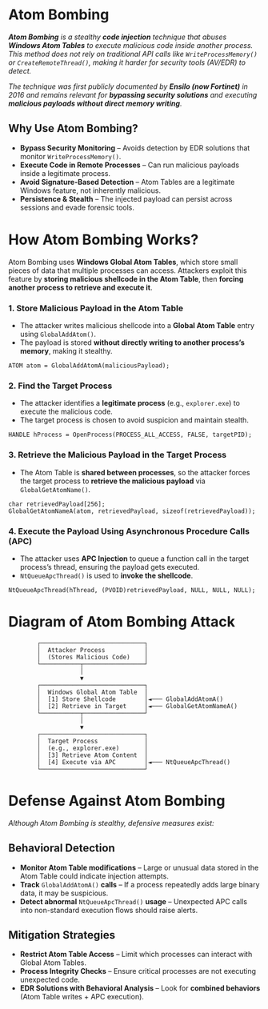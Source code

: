 # Atom Bombing
***Atom Bombing** is a stealthy **code injection** technique that abuses **Windows Atom Tables** to execute malicious code inside another process.
This method does not rely on traditional API calls like ```WriteProcessMemory()``` or ```CreateRemoteThread()```, making it harder for security tools (AV/EDR) to detect.*

*The technique was first publicly documented by **Ensilo (now Fortinet)** in 2016 and remains relevant for **bypassing security solutions** and executing **malicious payloads without direct memory writing**.*

## Why Use Atom Bombing?

- **Bypass Security Monitoring** – Avoids detection by EDR solutions that monitor ```WriteProcessMemory()```.
- **Execute Code in Remote Processes** – Can run malicious payloads inside a legitimate process.
- **Avoid Signature-Based Detection** – Atom Tables are a legitimate Windows feature, not inherently malicious.
- **Persistence & Stealth** – The injected payload can persist across sessions and evade forensic tools.

# How Atom Bombing Works?
Atom Bombing uses **Windows Global Atom Tables**, which store small pieces of data that multiple processes can access.
Attackers exploit this feature by **storing malicious shellcode in the Atom Table**, then **forcing another process to retrieve and execute it**.

### 1. Store Malicious Payload in the Atom Table

- The attacker writes malicious shellcode into a **Global Atom Table** entry using ```GlobalAddAtom()```.
- The payload is stored **without directly writing to another process’s memory**, making it stealthy.

```ATOM atom = GlobalAddAtomA(maliciousPayload);```

### 2. Find the Target Process

- The attacker identifies a **legitimate process** (e.g., ```explorer.exe```) to execute the malicious code.
- The target process is chosen to avoid suspicion and maintain stealth.

```HANDLE hProcess = OpenProcess(PROCESS_ALL_ACCESS, FALSE, targetPID);```

### 3. Retrieve the Malicious Payload in the Target Process

- The Atom Table is **shared between processes**, so the attacker forces the target process to **retrieve the malicious payload** via ```GlobalGetAtomName()```.

```
char retrievedPayload[256];
GlobalGetAtomNameA(atom, retrievedPayload, sizeof(retrievedPayload));
```

### 4. Execute the Payload Using Asynchronous Procedure Calls (APC)

- The attacker uses **APC Injection** to queue a function call in the target process’s thread, ensuring the payload gets executed.
- ```NtQueueApcThread()``` is used to **invoke the shellcode**.

```NtQueueApcThread(hThread, (PVOID)retrievedPayload, NULL, NULL, NULL);```

# Diagram of Atom Bombing Attack
```
        ┌─────────────────────────────┐
        │  Attacker Process           │
        │  (Stores Malicious Code)    │
        └───────────┬─────────────────┘
                    │
                    ▼
        ┌─────────────────────────────┐
        │  Windows Global Atom Table  │
        │  [1] Store Shellcode        │◄─── GlobalAddAtomA()
        │  [2] Retrieve in Target     │◄─── GlobalGetAtomNameA()
        └───────────┬─────────────────┘
                    │
                    ▼
        ┌─────────────────────────────┐
        │  Target Process             │
        │  (e.g., explorer.exe)       │
        │  [3] Retrieve Atom Content  │
        │  [4] Execute via APC        │◄─── NtQueueApcThread()
        └─────────────────────────────┘
```

# Defense Against Atom Bombing
*Although Atom Bombing is stealthy, defensive measures exist:*

## Behavioral Detection

- **Monitor Atom Table modifications** – Large or unusual data stored in the Atom Table could indicate injection attempts.
- **Track** ```GlobalAddAtomA()``` **calls** – If a process repeatedly adds large binary data, it may be suspicious.
- **Detect abnormal** ```NtQueueApcThread()``` **usage** – Unexpected APC calls into non-standard execution flows should raise alerts.

 ## Mitigation Strategies

- **Restrict Atom Table Access** – Limit which processes can interact with Global Atom Tables.
- **Process Integrity Checks** – Ensure critical processes are not executing unexpected code.
- **EDR Solutions with Behavioral Analysis** – Look for **combined behaviors** (Atom Table writes + APC execution).
